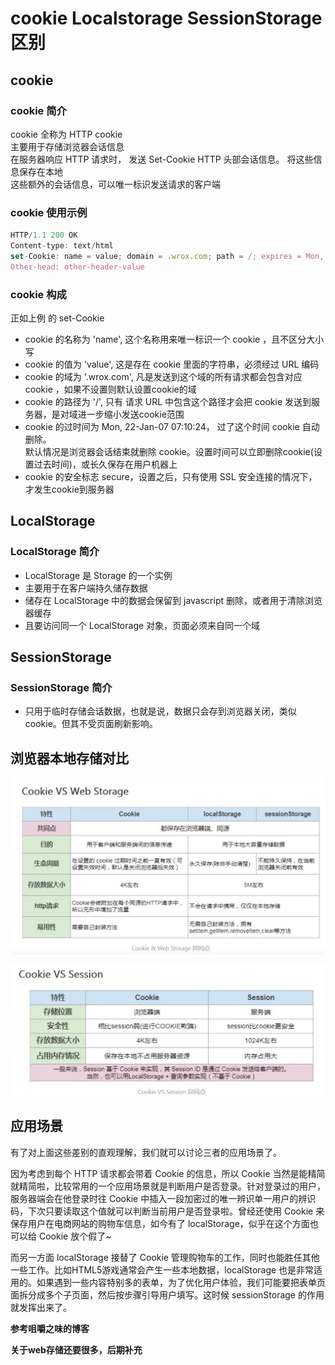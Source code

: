 # cookie  Localstorage  SessionStorage  区别

## cookie 

### cookie 简介
cookie 全称为 HTTP cookie   
主要用于存储浏览器会话信息    
在服务器响应 HTTP 请求时， 发送 Set-Cookie HTTP 头部会话信息。 将这些信息保存在本地   
这些额外的会话信息，可以唯一标识发送请求的客户端

### cookie 使用示例
```js
HTTP/1.1 200 OK
Content-type: text/html
set-Cookie: name = value; domain = .wrox.com; path = /; expires = Mon, 22-Jan-07 07:10:24 GMT; secure
Other-head: other-header-value
```
### cookie 构成
正如上例 的 set-Cookie    
* cookie 的名称为 'name',  这个名称用来唯一标识一个 cookie ，且不区分大小写
* cookie 的值为 'value',   这是存在 cookie 里面的字符串，必须经过 URL 编码
* cookie 的域为 '.wrox.com',   凡是发送到这个域的所有请求都会包含对应 cookie ，如果不设置则默认设置cookie的域
* cookie 的路径为 '/', 只有 请求 URL 中包含这个路径才会把 cookie 发送到服务器，是对域进一步缩小发送cookie范围
* cookie 的过时间为 Mon, 22-Jan-07 07:10:24， 过了这个时间 cookie 自动删除。    
    默认情况是浏览器会话结束就删除 cookie。设置时间可以立即删除cookie(设置过去时间)，或长久保存在用户机器上
* cookie 的安全标志 secure，设置之后，只有使用 SSL 安全连接的情况下，才发生cookie到服务器

## LocalStorage
### LocalStorage 简介
* LocalStorage 是 Storage 的一个实例    
* 主要用于在客户端持久储存数据
* 储存在 LocalStorage 中的数据会保留到 javascript 删除，或者用于清除浏览器缓存
* 且要访问同一个 LocalStorage 对象，页面必须来自同一个域

## SessionStorage
### SessionStorage 简介
* 只用于临时存储会话数据，也就是说，数据只会存到浏览器关闭，类似cookie。但其不受页面刷新影响。

## 浏览器本地存储对比

![compare](./assets/CookieVsWebStorage.jpg)
    
![cookieAndSesion](./assets/CookieVsSession.jpg)


## 应用场景

有了对上面这些差别的直观理解，我们就可以讨论三者的应用场景了。

因为考虑到每个 HTTP 请求都会带着 Cookie 的信息，所以 Cookie 当然是能精简就精简啦，比较常用的一个应用场景就是判断用户是否登录。针对登录过的用户，服务器端会在他登录时往 Cookie 中插入一段加密过的唯一辨识单一用户的辨识码，下次只要读取这个值就可以判断当前用户是否登录啦。曾经还使用 Cookie 来保存用户在电商网站的购物车信息，如今有了 localStorage，似乎在这个方面也可以给 Cookie 放个假了~

而另一方面 localStorage 接替了 Cookie 管理购物车的工作，同时也能胜任其他一些工作。比如HTML5游戏通常会产生一些本地数据，localStorage 也是非常适用的。如果遇到一些内容特别多的表单，为了优化用户体验，我们可能要把表单页面拆分成多个子页面，然后按步骤引导用户填写。这时候 sessionStorage 的作用就发挥出来了。

**参考咀嚼之味的博客**

**关于web存储还要很多，后期补充**



